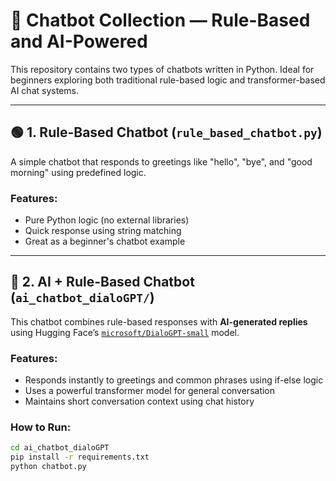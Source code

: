 # 🤖 Chatbot Collection — Rule-Based and AI-Powered

This repository contains two types of chatbots written in Python. Ideal for beginners exploring both traditional rule-based logic and transformer-based AI chat systems.

---

## 🟢 1. Rule-Based Chatbot (`rule_based_chatbot.py`)

A simple chatbot that responds to greetings like "hello", "bye", and "good morning" using predefined logic.

### Features:
- Pure Python logic (no external libraries)
- Quick response using string matching
- Great as a beginner's chatbot example

---

## 🔵 2. AI + Rule-Based Chatbot (`ai_chatbot_dialoGPT/`)

This chatbot combines rule-based responses with **AI-generated replies** using Hugging Face’s [`microsoft/DialoGPT-small`](https://huggingface.co/microsoft/DialoGPT-small) model.

### Features:
- Responds instantly to greetings and common phrases using if-else logic
- Uses a powerful transformer model for general conversation
- Maintains short conversation context using chat history

### How to Run:
```bash
cd ai_chatbot_dialoGPT
pip install -r requirements.txt
python chatbot.py
